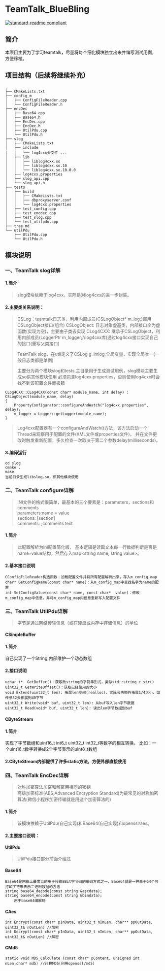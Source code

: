 # TeamTalk_BlueBling

[![standard-readme compliant](https://img.shields.io/badge/readme%20style-standard-brightgreen.svg?style=flat-square)](https://github.com/RichardLitt/standard-readme)

## 简介

本项目主要为了学习teamtalk，尽量将每个细化模块独立出来并编写测试用例，方便移植。


## 项目结构（后续将继续补充）
```
.
├── CMakeLists.txt
├── config_m
│   ├── ConfigFileReader.cpp
│   └── ConfigFileReader.h
├── encDec
│   ├── Base64.cpp
│   ├── Base64.h
│   ├── EncDec.cpp
│   ├── EncDec.h
│   ├── UtilPdu.cpp
│   └── UtilPdu.h
├── slog
│   ├── CMakeLists.txt
│   ├── include
│   │   └── log4cxx头文件 ...
│   ├── lib
│   │   ├── liblog4cxx.so
│   │   ├── liblog4cxx.so.10
│   │   └── liblog4cxx.so.10.0.0
│   ├── log4cxx.properties
│   ├── slog_api.cpp
│   └── slog_api.h
├── tests
│   ├── build
│   │   ├── CMakeLists.txt
│   │   ├── dbproxyserver.conf
│   │   └── log4cxx.properties
│   ├── test_config.cpp
│   ├── test_encdec.cpp
│   ├── test_slog.cpp
│   └── test_utilpdu.cpp
├── tree.md
└── utilPdu
    ├── UtilPdu.cpp
    └── UtilPdu.h
```

## 模块说明
### 一、TeamTalk slog详解

#### 1.简介
> slog模块依赖于log4cxx，实际是对log4cxx的进一步封装。

#### 2.主要类关系说明：
> CSLog：teamtalk日志类，利用内部成员(CSLogObject* m_log;)调用CSLogObject接口(组合)
> CSLogObject: 日志对象虚基类，内部接口全为虚函数(实现为空)，主要由子类去实现
> CLog4CXX: 继承于CSLogObject，利用内部成员(LoggerPtr m_logger;//log4cxx库)通过log4cxx接口实现自己的接口(重写父类接口)
>
> TeamTalk slog，在util定义了CSLog g_imlog;全局变量，实现全局唯一(一般日志类都是单例)
>
> 主要分为两个模块slog和tests,主目录用于生成测试用例，slog模块主要生成so供其他模块使用
> 必须包含log4cxx.properties，否则使用log4cxx时会找不到该配置文件而报错
```
CLog4CXX::CLog4CXX(const char* module_name, int delay) : CSLogObject(module_name, delay)
{
    PropertyConfigurator::configureAndWatch("log4cxx.properties", delay);
    m_logger = Logger::getLogger(module_name);
}
```
> Log4cxx配置器有一个configureAndWatch()方法，该方法启动一个Thread来观察用于配置的文件(XML文件或properties文件)，
> 并在文件更改时触发重新配置，多久检查一次取决于第二个参数delay(milliseconds)。

#### 3.编译运行
```
cd slog
cmake .
make
当前目录生成libslog.so，供其他模块使用
```

### 二、TeamTalk configure详解
 > INI文件的格式很简单，最基本的三个要素是：parameters，sections和comments  
 > parameters:name = value  
 > sections: [section]  
 > comments: ;comments text  

#### 1.简介
> 此配置解析为ini配置简化版，
> 基本逻辑是读取文本每一行数据判断是否是name=value结构，然后存入map<string name, string value>。

#### 2.基本接口说明
```
CConfigFileReader构造函数：加载配置文件并将所有配置解析出来，存入m_config_map
char* GetConfigName(const char* name)：从m_config_map中查找名字为name的配置
int SetConfigValue(const char* name, const char*  value)：修改m_config_map中信息，并将m_config_map内信息重新写入配置文件
```

### 三、TeamTalk UtilPdu详解

> 字节是通过网络传输信息（或在硬盘或内存中存储信息）的单位

#### CSimpleBuffer
#### 1.简介
自己实现了一个String,内部维护一个动态数组

#### 2.接口说明
```
uchar_t*  GetBuffer()：获取改string的字符串形式，类似std::string c_str()
uint32_t GetWriteOffset()：获取已经使用的大小
void Extend(uint32_t len): 拓展len空间(realloc)，实际会再额外拓展1/4大小，如传参32会拓展到40字节
uint32_t Write(void* buf, uint32_t len): 从buf写入len字节数据
uint32_t Read(void* buf, uint32_t len): 读出len字节数据到buf
```

#### CByteStream

#### 1.简介
实现了字节数组和uint16_t int6_t uint32_t int32_t等数字的相互转换。
比如：一个uint16_t数字转换成2个字节表示的uint8_t数组

#### 2.CByteStream内部提供了许多static方法，方便外部直接使用

### 四、TeamTalk EncDec详解

> 对称加密算法加密和解密用相同的密钥  
> 高级加密标准(AES,Advanced Encryption Standard)为最常见的对称加密算法(微信小程序加密传输就是用这个加密算法的)  

#### 1.简介
>该模块依赖于UtilPdu(自己实现)和Base64(自己实现)和openssl/aes。

#### 2.主要接口说明：
#### UtilPdu
> UtilPdu接口部分前面介绍过

#### Base64
```
Base64是网络上最常见的用于传输8Bit字节码的编码方式之一，Base64就是一种基于64个可打印字符来表示二进制数据的方法  
string base64_decode(const string &ascdata);  
string base64_encode(const string &bindata);  
	用于base64编解码  
```

#### CAes
```
int Encrypt(const char* pInData, uint32_t nInLen, char** ppOutData, uint32_t& nOutLen) //加密
int Decrypt(const char* pInData, uint32_t nInLen, char** ppOutData, uint32_t& nOutLen) //解密
```

#### CMd5
```
static void MD5_Calculate (const char* pContent, unsigned int nLen,char* md5) //计算MD5(利用openssl/md5)
```
